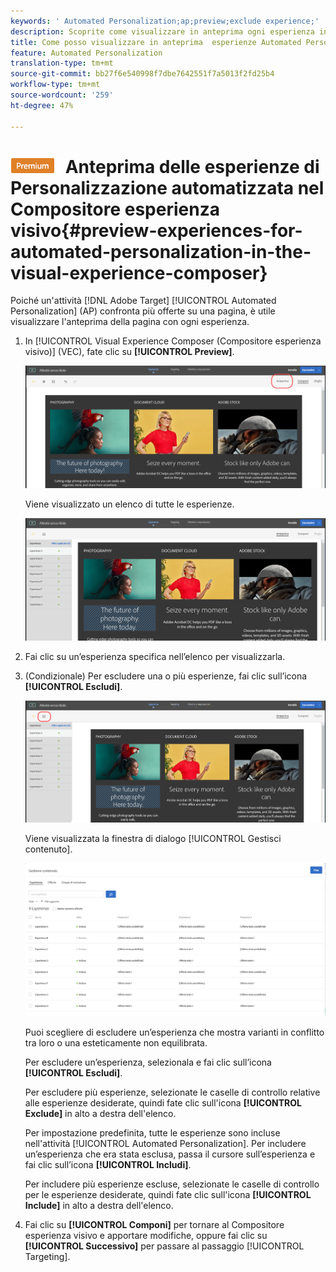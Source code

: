 ```yaml
---
keywords: ' Automated Personalization;ap;preview;exclude experience;'
description: Scoprite come visualizzare in anteprima ogni esperienza in un'attività Automated Personalization (AP)  in  Adobe Target mediante Visual Experience Composer (VEC).
title: Come posso visualizzare in anteprima  esperienze Automated Personalization nel VEC?
feature: Automated Personalization
translation-type: tm+mt
source-git-commit: bb27f6e540998f7dbe7642551f7a5013f2fd25b4
workflow-type: tm+mt
source-wordcount: '259'
ht-degree: 47%

---
```



# ![PREMIUM](/help/assets/premium.png) Anteprima delle esperienze di Personalizzazione automatizzata nel Compositore esperienza visivo{#preview-experiences-for-automated-personalization-in-the-visual-experience-composer}

Poiché un&#39;attività [!DNL Adobe Target] [!UICONTROL  Automated Personalization] (AP) confronta più offerte su una pagina, è utile visualizzare l&#39;anteprima della pagina con ogni esperienza.

1. In [!UICONTROL Visual Experience Composer (Compositore esperienza visivo)] (VEC), fate clic su **[!UICONTROL Preview]**.

   ![Icona Anteprima](/help/c-activities/t-automated-personalization/assets/preview.png)

   Viene visualizzato un elenco di tutte le esperienze.

   ![Anteprima esperienze](/help/c-activities/t-automated-personalization/assets/ap_preview-new.png)

1. Fai clic su un’esperienza specifica nell’elenco per visualizzarla.

1. (Condizionale) Per escludere una o più esperienze, fai clic sull’icona **[!UICONTROL Escludi]**.

   ![Icona Escludi](/help/c-activities/t-automated-personalization/assets/ap_exclude-new.png)

   Viene visualizzata la finestra di dialogo [!UICONTROL Gestisci contenuto].

   ![Finestra di dialogo Gestione contenuto](/help/c-activities/t-automated-personalization/assets/preview-exclude.png)

   Puoi scegliere di escludere un’esperienza che mostra varianti in conflitto tra loro o una esteticamente non equilibrata.

   Per escludere un’esperienza, selezionala e fai clic sull’icona **[!UICONTROL Escludi]**.

   Per escludere più esperienze, selezionate le caselle di controllo relative alle esperienze desiderate, quindi fate clic sull&#39;icona **[!UICONTROL Exclude]** in alto a destra dell&#39;elenco.

   Per impostazione predefinita, tutte le esperienze sono incluse nell&#39;attività [!UICONTROL  Automated Personalization]. Per includere un’esperienza che era stata esclusa, passa il cursore sull’esperienza e fai clic sull’icona **[!UICONTROL Includi]**.

   Per includere più esperienze escluse, selezionate le caselle di controllo per le esperienze desiderate, quindi fate clic sull&#39;icona **[!UICONTROL Include]** in alto a destra dell&#39;elenco.

1. Fai clic su **[!UICONTROL Componi]** per tornare al Compositore esperienza visivo e apportare modifiche, oppure fai clic su **[!UICONTROL Successivo]** per passare al passaggio [!UICONTROL Targeting].
